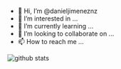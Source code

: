 - 👋 Hi, I’m @danieljimeneznz
- 👀 I’m interested in ...
- 🌱 I’m currently learning ...
- 💞️ I’m looking to collaborate on ...
- 📫 How to reach me ...

<!---
# Kamil Sindi

[![Twitter Badge](https://img.shields.io/badge/-kamilsindi-1ca0f1?style=flat-square&logo=twitter&logoColor=white&link=https://twitter.com/kamilsindi)](https://twitter.com/kamilsindi)  [![Linkedin Badge](https://img.shields.io/badge/-kamilsindi-blue?style=flat-square&logo=Linkedin&logoColor=white&link=https://www.linkedin.com/in/kamilsindi//)](https://www.linkedin.com/in/kamilsindi/)

1. :office: VP of Engineering at [RapidSOS](https://rapidsos.com/).
1. :keyboard: :snake: and :hamster: using :atom: on :penguin:.
1. :speech_balloon: Ask me about [engineering management](https://github.com/ksindi/managers-playbook) and [distributed systems](https://www.slideshare.net/slideshow/embed_code/key/6UhwbIb4rMrJy4).
1. :heart: Kafka, Kubernetes, Pandas, Jupyter, DynamoDB, Postgres, Elasticsearch, AWS, Linux.
--->

![github stats](https://github-readme-stats.vercel.app/api?username=danieljimeneznz&show_icons=true&count_private=true&hide_title=true)

<!---
danieljimeneznz/danieljimeneznz is a ✨ special ✨ repository because its `README.md` (this file) appears on your GitHub profile.
You can click the Preview link to take a look at your changes.
--->
